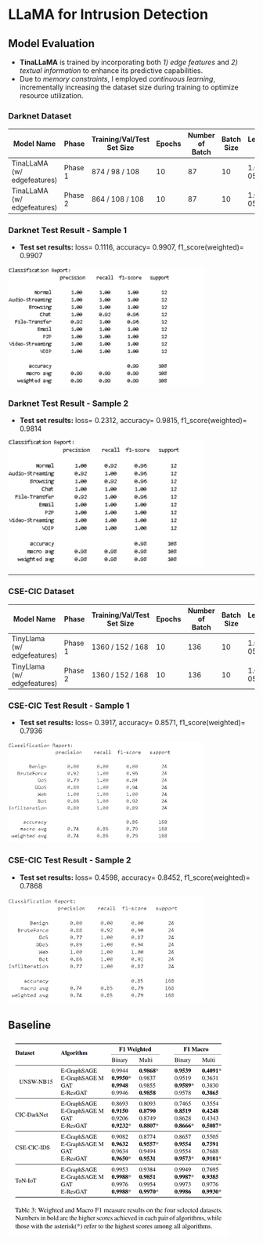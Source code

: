 # LLaMA for Intrusion Detection

## Model Evaluation
+ **TinaLLaMA** is trained by incorporating both _1) edge features_ and _2) textual information_ to enhance its predictive capabilities.
+ Due to *memory constraints*, I employed _continuous learning_, incrementally increasing the dataset size during training to optimize resource utilization.

### Darknet Dataset
| Model Name                                   | Phase   | Training/Val/Test Set Size | Epochs | Number of Batch | Batch Size | Learning Rate | Test Loss                                | Test F1 Score                            | Model Path                                     |
|----------------------------------------------|---------|----------------------------|--------|-----------------|------------|---------------|------------------------------------------|-------------------------------------------|------------------------------------------------|
| TinaLLaMA (w/ edgefeatures) | Phase 1 | 874 / 98 / 108            | 10     | 87              | 10         | 1.00E-05      | 0.5793                                   | 0.9191                                    |     |
| TinaLLaMA (w/ edgefeatures) | Phase 2 | 864 / 108 / 108            | 10     | 87              | 10         | 1.00E-05      | **0.1116** | **0.9907** | `model/20241109-164753_llm_w_edgefeat.pth`  |


### Darknet Test Result - Sample 1
- **Test set results:** loss= 0.1116, accuracy= 0.9907, f1_score(weighted)= 0.9907

<img src="fig/darknet_classification_report_1.png" alt="Test Sample 1 Classification Report" width="400">

### Darknet Test Result - Sample 2
- **Test set results:** loss= 0.2312, accuracy= 0.9815, f1_score(weighted)= 0.9814


<img src="fig/darknet_classification_report_2.png" alt="Test Sample 2 Classification Report" width="400">

---

### CSE-CIC Dataset


| Model Name                                   | Phase   | Training/Val/Test Set Size | Epochs | Number of Batch | Batch Size | Learning Rate | Test Loss | Test F1 Score | Model Path                                     |
|----------------------------------------------|---------|----------------------------|--------|-----------------|------------|---------------|-----------|---------------|------------------------------------------------|
| TinyLlama (w/ edgefeatures) | Phase 1 | 1360 / 152 / 168          | 10     | 136             | 10         | 1.00E-05      | 0.6059    | 0.7906        | `model/20241113-181010_llm_w_edgefeat.pth`     |
| TinyLlama (w/ edgefeatures) | Phase 2 | 1360 / 152 / 168          | 10     | 136             | 10         | 1.00E-05      | 0.3917    | 0.7936        | `model/20241113-194017_llm_w_edgefeat.pth`     |


### CSE-CIC Test Result - Sample 1
- **Test set results:**  loss= 0.3917, accuracy= 0.8571, f1_score(weighted)= 0.7936


<img src="fig/darknet_classification_report_3.png" alt="Test Sample 1 Classification Report" width="400">

### CSE-CIC Test Result - Sample 2
- **Test set results:** loss= 0.4598, accuracy= 0.8452, f1_score(weighted)= 0.7868


<img src="fig/darknet_classification_report_4.png" alt="Test Sample 2 Classification Report" width="400">



## Baseline

<img src="fig/baseline.png" alt="Baseline Result" width="450">
